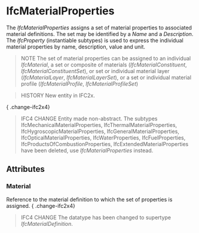 # IfcMaterialProperties

The _IfcMaterialProperties_ assigns a set of material properties to associated material definitions. The set may be identified by a _Name_ and a _Description_. The _IfcProperty_ (instantiable subtypes) is used to express the individual material properties by name, description, value and unit.

> NOTE The set of material properties can be assigned to an individual _IfcMaterial_, a set or composite of materials (_IfcMaterialConstituent_, _IfcMaterialConstituentSet_), or set or individual material layer (_IfcMaterialLayer_, _IfcMaterialLayerSet_), or a set or individual material profile (_IfcMaterialProfile_, _IfcMaterialProfileSet_)

> HISTORY New entity in IFC2x.

{ .change-ifc2x4}
> IFC4 CHANGE Entity made non-abstract. The subtypes IfcMechanicalMaterialProperties, IfcThermalMaterialProperties, IfcHygroscopicMaterialProperties, IfcGeneralMaterialProperties, IfcOpticalMaterialProperties, IfcWaterProperties, IfcFuelProperties, IfcProductsOfCombustionProperties, IfcExtendedMaterialProperties have been deleted, use _IfcMaterialProperties_ instead.



## Attributes

### Material
Reference to the material definition to which the set of properties is assigned.
{ .change-ifc2x4}
> IFC4 CHANGE The datatype has been changed to supertype _IfcMaterialDefinition_.
